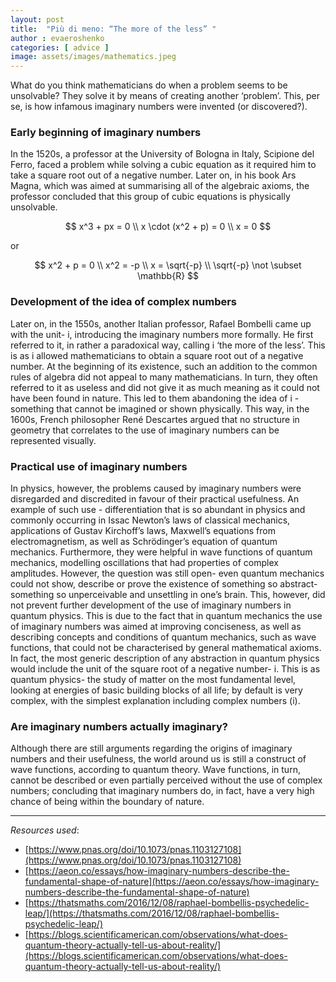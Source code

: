 ```yaml
---
layout: post
title:  "Più di meno: “The more of the less” "
author : evaeroshenko
categories: [ advice ]
image: assets/images/mathematics.jpeg
---
```


What do you think mathematicians do when a problem seems to be unsolvable? They solve it by means of creating another ‘problem’. This, per se, is how infamous imaginary numbers were invented (or discovered?). 

### Early beginning of imaginary numbers 
In the 1520s, a professor at the University of Bologna in Italy, Scipione del Ferro, faced a problem while solving a cubic equation as it required him to take a square root out of a negative number. Later on, in his book Ars Magna, which was aimed at summarising all of the algebraic axioms, the professor concluded that this group of cubic equations is physically unsolvable. 
 
$$
x^3 + px = 0 \\
x \cdot (x^2 + p) = 0 \\
x = 0
$$

or 

$$
x^2 + p = 0 \\
x^2 = -p \\
x = \sqrt{-p}  \\
\sqrt{-p} \not \subset \mathbb{R}
$$

### Development of the idea of complex numbers 
Later on, in the 1550s, another Italian professor, Rafael Bombelli came up with the unit- i, introducing the imaginary numbers more formally. He first referred to it, in rather a paradoxical way, calling i ‘the more of the less’. This is as i allowed mathematicians to obtain a square root out of a negative number. 
At the beginning of its existence, such an addition to the common rules of algebra did not appeal to many mathematicians. In turn, they often referred to it as useless and did not give it as much meaning as it could not have been found in nature. This led to them abandoning the idea of i - something that cannot be imagined or shown physically. This way, in the 1600s, French philosopher René Descartes argued that no structure in geometry that correlates to the use of imaginary numbers can be represented visually. 

### Practical use of imaginary numbers
In physics, however, the problems caused by imaginary numbers were disregarded and discredited in favour of their practical usefulness. An example of such use - differentiation that is so abundant in physics and commonly occurring in Issac Newton’s laws of classical mechanics, applications of Gustav Kirchoff’s laws, Maxwell’s equations from electromagnetism, as well as Schrödinger’s equation of quantum mechanics. Furthermore, they were helpful in wave functions of quantum mechanics, modelling oscillations that had properties of complex amplitudes. However, the question was still open- even quantum mechanics could not show, describe or prove the existence of something so abstract- something so unperceivable and unsettling in one’s brain. This, however, did not prevent further development of the use of imaginary numbers in quantum physics. This is due to the fact that in quantum mechanics the use of imaginary numbers was aimed at improving conciseness, as well as describing concepts and conditions of quantum mechanics, such as wave functions, that could not be characterised by general mathematical axioms. In fact, the most generic description of any abstraction in quantum physics would include the unit of the square root of a negative number- i. This is as quantum physics- the study of matter on the most fundamental level, looking at energies of basic building blocks of all life; by default is very complex, with the simplest explanation including complex numbers (i).

### Are imaginary numbers actually imaginary? 
Although there are still arguments regarding the origins of imaginary numbers and their usefulness, the world around us is still a construct of wave functions, according to quantum theory. Wave functions, in turn, cannot be described or even partially perceived without the use of complex numbers; concluding that imaginary numbers do, in fact, have a very high chance of being within the boundary of nature.  

<hr>

*Resources used*: 
- [https://www.pnas.org/doi/10.1073/pnas.1103127108](https://www.pnas.org/doi/10.1073/pnas.1103127108)
- [https://aeon.co/essays/how-imaginary-numbers-describe-the-fundamental-shape-of-nature](https://aeon.co/essays/how-imaginary-numbers-describe-the-fundamental-shape-of-nature)
- [https://thatsmaths.com/2016/12/08/raphael-bombellis-psychedelic-leap/](https://thatsmaths.com/2016/12/08/raphael-bombellis-psychedelic-leap/)
- [https://blogs.scientificamerican.com/observations/what-does-quantum-theory-actually-tell-us-about-reality/](https://blogs.scientificamerican.com/observations/what-does-quantum-theory-actually-tell-us-about-reality/) 
